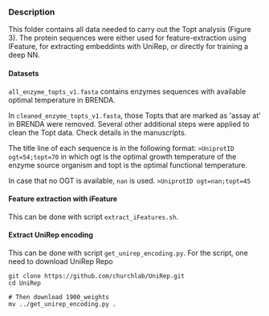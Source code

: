 ### Description
This folder contains all data needed to carry out the Topt analysis (Figure 3). The protein sequences were either used for feature-extraction using IFeature, for extracting embeddints with UniRep, or directly for training a deep NN.

#### Datasets
`all_enzyme_topts_v1.fasta` contains enzymes sequences with available optimal temperature in BRENDA.

In `cleaned_enzyme_topts_v1.fasta`, those Topts that are marked as 'assay at' in BRENDA were removed. Several other additional steps were applied to clean the Topt data. Check details in the manuscripts.

The title line of each sequence is in the following format:
`>UniprotID ogt=54;topt=70`
in which ogt is the optimal growth temperature of the enzyme source organism and topt is the optimal functional temperature.

In case that no OGT is available, `nan` is used.
`>UniprotID ogt=nan;topt=45`

#### Feature extraction with iFeature
This can be done with script `extract_iFeatures.sh`.

#### Extract UniRep encoding
This can be done with script `get_unirep_encoding.py`. For the script, one need to download UniRep Repo
```
git clone https://github.com/churchlab/UniRep.git
cd UniRep

# Then download 1900_weights
mv ../get_unirep_encoding.py .
```
